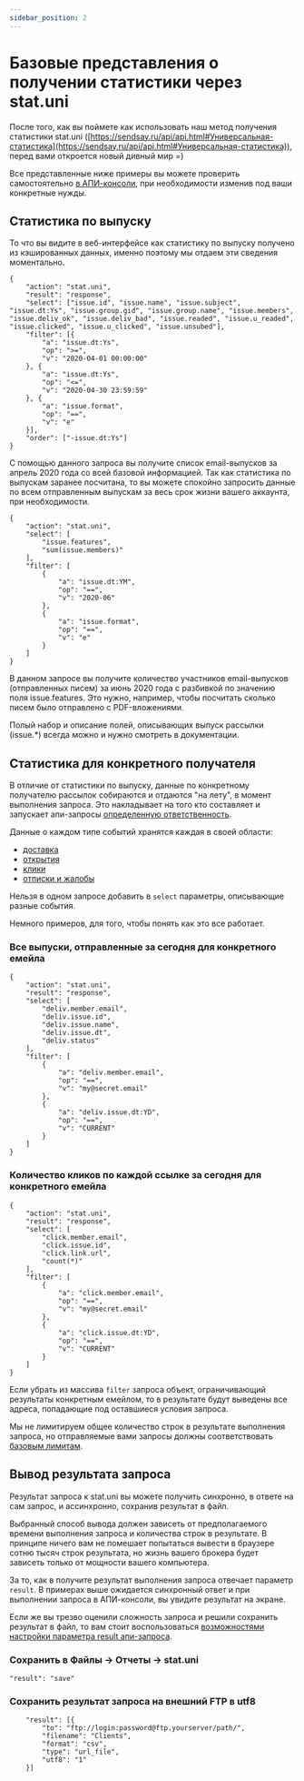 ```yaml
---
sidebar_position: 2
---
```


# Базовые представления о получении статистики через stat.uni

После того, как вы поймете как использовать наш метод получения статистики stat.uni ([https://sendsay.ru/api/api.html#Универсальная-статистика](https://sendsay.ru/api/api.html#Универсальная-статистика)), перед вами откроется новый дивный мир =)

Все представленные ниже примеры вы можете проверить самостоятельно [в АПИ-консоли](https://sendsay.ru/account/#system_api_test), при необходимости изменив под ваши конкретные нужды.

## Статистика по выпуску
То что вы видите в веб-интерфейсе как статистику по выпуску получено из кэшированных данных, именно поэтому мы отдаем эти сведения моментально.
```
{
	"action": "stat.uni",
	"result": "response",
	"select": ["issue.id", "issue.name", "issue.subject", "issue.dt:Ys", "issue.group.gid", "issue.group.name", "issue.members", "issue.deliv_ok", "issue.deliv_bad", "issue.readed", "issue.u_readed", "issue.clicked", "issue.u_clicked", "issue.unsubed"],
	"filter": [{
		"a": "issue.dt:Ys",
		"op": ">=",
		"v": "2020-04-01 00:00:00"
	}, {
		"a": "issue.dt:Ys",
		"op": "<=",
		"v": "2020-04-30 23:59:59"
	}, {
		"a": "issue.format",
		"op": "==",
		"v": "e"
	}],
	"order": ["-issue.dt:Ys"]
}
```
С помощью данного запроса вы получите список email-выпусков за апрель 2020 года со всей базовой информацией. Так как статистика по выпускам заранее посчитана, то вы можете спокойно запросить данные по всем отправленным выпускам за весь срок жизни вашего аккаунта, при необходимости.
```
{
    "action": "stat.uni",
    "select": [
        "issue.features",
        "sum(issue.members)"
    ],
    "filter": [
        {
            "a": "issue.dt:YM",
            "op": "==",
            "v": "2020-06"
        },
        {
            "a": "issue.format",
            "op": "==",
            "v": "e"
        }
    ]
}
```
В данном запросе вы получите количество участников email-выпусков (отправленных писем) за июнь 2020 года с разбивкой по значению поля issue.features. Это нужно, например, чтобы посчитать сколько писем было отправлено с PDF-вложениями.

Полый набор и описание полей, описывающих выпуск рассылки (issue.*) всегда можно и нужно смотреть в документации.

## Статистика для конкретного получателя
В отличие от статистики по выпуску, данные по конкретному получателю рассылок собираются и отдаются "на лету", в момент выполнения запроса. Это накладывает на того кто составляет и запускает апи-запросы [определенную ответственность](https://sendsay.ru/api/api.html#%D0%91%D0%B0%D0%B7%D0%BE%D0%B2%D1%8B%D0%B5-%D0%BB%D0%B8%D0%BC%D0%B8%D1%82%D1%8B_%D0%B2%D1%8B%D0%B7%D0%BE%D0%B2%D0%BE%D0%B2).

Данные о каждом типе событий хранятся каждая в своей области:
- [доставка](https://sendsay.ru/api/api.html#%D0%91%D0%B0%D0%B7%D0%BE%D0%B2%D1%8B%D0%B5-%D0%BB%D0%B8%D0%BC%D0%B8%D1%82%D1%8B_%D0%B2%D1%8B%D0%B7%D0%BE%D0%B2%D0%BE%D0%B2)
- [открытия](https://sendsay.ru/api/api.html#%D0%98%D0%BD%D1%84%D0%BE%D1%80%D0%BC%D0%B0%D1%86%D0%B8%D1%8F-%D0%BE%D0%B1-%D0%BE%D1%82%D0%BA%D1%80%D1%8B%D1%82%D0%B8%D0%B8-%D0%BF%D0%B8%D1%81%D0%B5%D0%BC)
- [клики](https://sendsay.ru/api/api.html#%D0%98%D0%BD%D1%84%D0%BE%D1%80%D0%BC%D0%B0%D1%86%D0%B8%D1%8F-%D0%BE-%D0%BF%D0%B5%D1%80%D0%B5%D1%85%D0%BE%D0%B4%D0%B0%D1%85)
- [отписки и жалобы](https://sendsay.ru/api/api.html#%D0%98%D0%BD%D1%84%D0%BE%D1%80%D0%BC%D0%B0%D1%86%D0%B8%D1%8F-%D0%BE%D0%B1-%D0%BE%D1%82%D0%BF%D0%B8%D1%81%D0%BA%D0%B5)

Нельзя в одном запросе добавить в `select` параметры, описывающие разные события.

Немного примеров, для того, чтобы понять как это все работает.

### Все выпуски, отправленные за сегодня для конкретного емейла
```
{
    "action": "stat.uni",
    "result": "response",
    "select": [
        "deliv.member.email",
        "deliv.issue.id",
        "deliv.issue.name",
        "deliv.issue.dt",
        "deliv.status"
    ],
    "filter": [
        {
            "a": "deliv.member.email",
            "op": "==",
            "v": "my@secret.email"
        },
        {
            "a": "deliv.issue.dt:YD",
            "op": "==",
            "v": "CURRENT"
        }
    ]
}
```

### Количество кликов по каждой ссылке за сегодня для конкретного емейла
```
{
    "action": "stat.uni",
    "result": "response",
    "select": [
        "click.member.email",
        "click.issue.id",
        "click.link.url",
        "count(*)"
    ],
    "filter": [
        {
            "a": "click.member.email",
            "op": "==",
            "v": "my@secret.email"
        },
        {
            "a": "click.issue.dt:YD",
            "op": "==",
            "v": "CURRENT"
        }
    ]
}
```
Если убрать из массива `filter` запроса объект, ограничивающий результаты конкретным емейлом, то в результате будут выведены все адреса, попадающие под оставшиеся условия запроса. 

Мы не лимитируем общее количество строк в результате выполнения запроса, но отправляемые вами запросы должны соответствовать [базовым лимитам](https://sendsay.ru/api/api.html#%D0%91%D0%B0%D0%B7%D0%BE%D0%B2%D1%8B%D0%B5-%D0%BB%D0%B8%D0%BC%D0%B8%D1%82%D1%8B_%D0%B2%D1%8B%D0%B7%D0%BE%D0%B2%D0%BE%D0%B2).

## Вывод результата запроса
Результат запроса к stat.uni вы можете получить синхронно, в ответе на сам запрос, и ассинхронно, сохранив результат в файл.

Выбранный способ вывода должен зависеть от предполагаемого времени выполнения запроса и количества строк в результате. В принципе ничего вам не помешает попытаться вывести в браузере сотню тысяч строк результата, но жизнь вашего брокера будет зависеть только от мощности вашего компьютера.

За то, как в получите результат выполнения запроса отвечает параметр `result`. В примерах выше ожидается синхронный ответ и при выполнении запроса в АПИ-консоли, вы увидите результат на экране.

Если же вы трезво оценили сложность запроса и решили сохранить результат в файл, то вам стоит воспользоваться [возможностями настройки параметра result апи-запроса](https://sendsay.ru/api/api.html#%D0%92%D0%BE%D0%B7%D0%B2%D1%80%D0%B0%D1%89%D0%B0%D0%B5%D0%BC%D0%BE%D0%B5-%D0%B7%D0%BD%D0%B0%D1%87%D0%B5%D0%BD%D0%B8%D0%B5).

### Сохранить в Файлы -> Отчеты -> stat.uni
```
"result": "save"
```

### Сохранить результат запроса на внешний FTP в utf8 
```
 	"result": [{
 		"to": "ftp://login:password@ftp.yourserver/path/",
 		"filename": "Clients",
 		"format": "csv",
 		"type": "url_file",
 		"utf8": "1"
 	}]
```